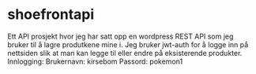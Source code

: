 # shoefrontapi
Ett API prosjekt hvor jeg har satt opp en wordpress REST API som jeg bruker til å lagre produtkene mine i.
Jeg bruker jwt-auth for å logge inn på nettsiden slik at man kan legge til eller endre på eksisterende produkter.
Innlogging:
Brukernavn: kirsebom
Passord: pokemon1
